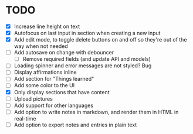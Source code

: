 # TODO

- [x] Increase line height on text
- [x] Autofocus on last input in section when creating a new input
- [x] Add edit mode, to toggle delete buttons on and off so they're out of the way when not needed
- [ ] Add autosave on change with debouncer
  - [ ] Remove required fields (and update API and models)
- [ ] Loading spinner and error messages are not styled? Bug
- [ ] Display affirmations inline
- [ ] Add section for "Things learned"
- [ ] Add some color to the UI
- [x] Only display sections that have content
- [ ] Upload pictures
- [ ] Add support for other languages
- [ ] Add option to write notes in markdown, and render them in HTML in real-time
- [ ] Add option to export notes and entries in plain text
